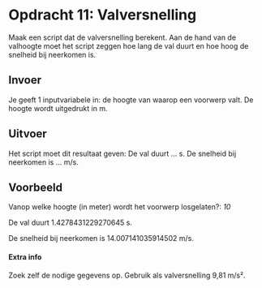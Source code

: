 # Opdracht 11: Valversnelling
Maak een script dat de valversnelling berekent. Aan de hand van de valhoogte moet het script zeggen hoe lang de val duurt en hoe hoog de snelheid bij neerkomen is.

## Invoer
Je geeft 1 inputvariabele in: de hoogte van waarop een voorwerp valt. De hoogte wordt uitgedrukt in m.

## Uitvoer
Het script moet dit resultaat geven:
De val duurt ... s.
De snelheid bij neerkomen is ... m/s.

## Voorbeeld
Vanop welke hoogte (in meter) wordt het voorwerp losgelaten?: *10*

De val duurt 1.4278431229270645 s.

De snelheid bij neerkomen is 14.007141035914502 m/s.

#### Extra info
Zoek zelf de nodige gegevens op.
Gebruik als valversnelling 9,81 m/s².